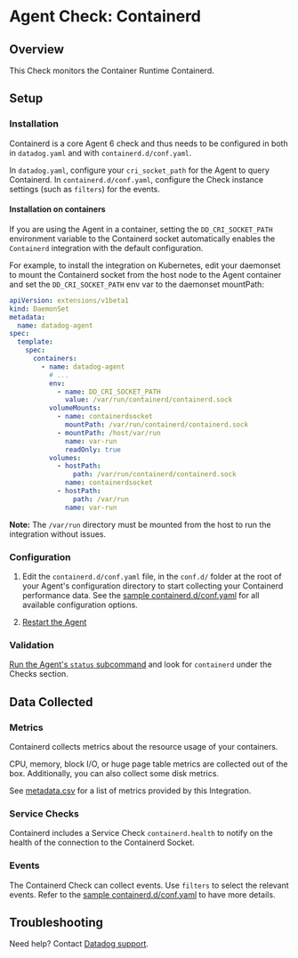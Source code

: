 # Agent Check: Containerd

## Overview

This Check monitors the Container Runtime Containerd.

## Setup

### Installation

Containerd is a core Agent 6 check and thus needs to be configured in both in `datadog.yaml` and with `containerd.d/conf.yaml`.

In `datadog.yaml`, configure your `cri_socket_path` for the Agent to query Containerd. In `containerd.d/conf.yaml`, configure the Check instance settings (such as `filters`) for the events.

#### Installation on containers

If you are using the Agent in a container, setting the `DD_CRI_SOCKET_PATH` environment variable to the Containerd socket automatically enables the `Containerd` integration with the default configuration.

For example, to install the integration on Kubernetes, edit your daemonset to mount the Containerd socket from the host node to the Agent container and set the `DD_CRI_SOCKET_PATH` env var to the daemonset mountPath:

```yaml
apiVersion: extensions/v1beta1
kind: DaemonSet
metadata:
  name: datadog-agent
spec:
  template:
    spec:
      containers:
        - name: datadog-agent
          # ...
          env:
            - name: DD_CRI_SOCKET_PATH
              value: /var/run/containerd/containerd.sock
          volumeMounts:
            - name: containerdsocket
              mountPath: /var/run/containerd/containerd.sock
            - mountPath: /host/var/run
              name: var-run
              readOnly: true
          volumes:
            - hostPath:
                path: /var/run/containerd/containerd.sock
              name: containerdsocket
            - hostPath:
                path: /var/run
              name: var-run
```

**Note:** The `/var/run` directory must be mounted from the host to run the integration without issues.

### Configuration

1. Edit the `containerd.d/conf.yaml` file, in the `conf.d/` folder at the root of your Agent's configuration directory to start collecting your Containerd performance data. See the [sample containerd.d/conf.yaml][1] for all available configuration options.

2. [Restart the Agent][2]

### Validation

[Run the Agent's `status` subcommand][3] and look for `containerd` under the Checks section.

## Data Collected

### Metrics

Containerd collects metrics about the resource usage of your containers.

CPU, memory, block I/O, or huge page table metrics are collected out of the box. Additionally, you can also collect some disk metrics.

See [metadata.csv][4] for a list of metrics provided by this Integration.

### Service Checks

Containerd includes a Service Check `containerd.health` to notify on the health of the connection to the Containerd Socket.

### Events

The Containerd Check can collect events. Use `filters` to select the relevant events. Refer to the [sample containerd.d/conf.yaml][1] to have more details.

## Troubleshooting

Need help? Contact [Datadog support][2].

[1]: https://github.com/DataDog/datadog-agent/blob/master/cmd/agent/dist/conf.d/containerd.d/conf.yaml.example
[2]: https://docs.datadoghq.com/help
[3]: https://docs.datadoghq.com/agent/guide/agent-commands/#start-stop-and-restart-the-agent
[4]: https://github.com/DataDog/integrations-core/blob/master/containerd/metadata.csv
